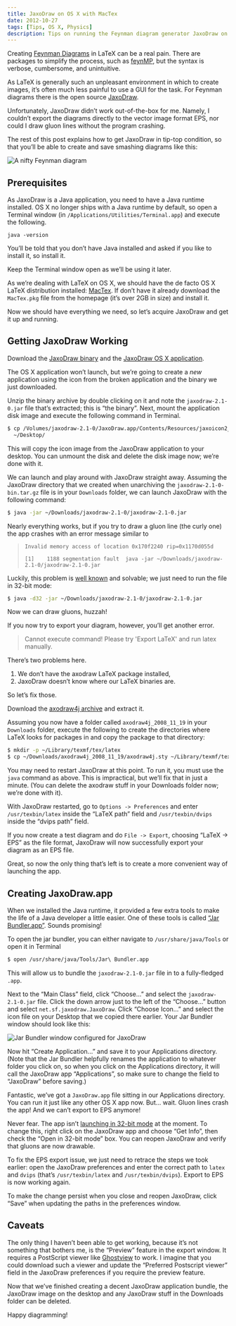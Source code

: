 ```yaml
---
title: JaxoDraw on OS X with MacTex
date: 2012-10-27
tags: [Tips, OS X, Physics]
description: Tips on running the Feynman diagram generator JaxoDraw on OS X
---
```


Creating [Feynman Diagrams](http://en.wikipedia.org/wiki/Feynman_Diagrams) in LaTeX can be a real pain. There are packages to simplify the process, such as [feynMP](http://osksn2.hep.sci.osaka-u.ac.jp/~taku/osx/feynmp.html), but the syntax is verbose, cumbersome, and unintuitive.

As LaTeX is generally such an unpleasant environment in which to create images, it’s often much less painful to use a GUI for the task. For Feynman diagrams there is the open source [JaxoDraw](http://jaxodraw.sourceforge.net).

Unfortunately, JaxoDraw didn’t work out-of-the-box for me. Namely, I couldn’t export the diagrams directly to the vector image format EPS, nor could I draw gluon lines without the program crashing.

The rest of this post explains how to get JaxoDraw in tip-top condition, so that you’ll be able to create and save smashing diagrams like this:

![A nifty Feynman diagram](/img/jaxodraw-on-os-x/feynman-diagram.png)

Prerequisites
-------------

As JaxoDraw is a Java application, you need to have a Java runtime installed. OS X no longer ships with a Java runtime by default, so open a Terminal window (in `/Applications/Utilities/Terminal.app`) and execute the following.

    java -version

You’ll be told that you don’t have Java installed and asked if you like to install it, so install it.

Keep the Terminal window open as we’ll be using it later.

As we’re dealing with LaTeX on OS X, we should have the de facto OS X LaTeX distribution installed: [MacTex](http://www.tug.org/mactex/). If don’t have it already download the `MacTex.pkg` file from the homepage (it’s over 2GB in size) and install it.

Now we should have everything we need, so let’s acquire JaxoDraw and get it up and running.

Getting JaxoDraw Working
------------------------

Download the [JaxoDraw binary](http://jaxodraw.sourceforge.net/download/bin.html) and the [JaxoDraw OS X application](http://jaxodraw.sourceforge.net/download/dmg.html).

The OS X application won’t launch, but we’re going to create a *new* application using the icon from the broken application and the binary we just downloaded.

Unzip the binary archive by double clicking on it and note the `jaxodraw-2.1-0.jar` file that’s extracted; this is “the binary”. Next, mount the application disk image and execute the following command in Terminal.

```bash
$ cp /Volumes/jaxodraw-2.1-0/JaxoDraw.app/Contents/Resources/jaxoicon2_128.icns \
  ~/Desktop/
```

This will copy the icon image from the JaxoDraw application to your desktop. You can unmount the disk and delete the disk image now; we’re done with it.

We can launch and play around with JaxoDraw straight away. Assuming the JaxoDraw directory that we created when unarchiving the `jaxodraw-2.1-0-bin.tar.gz` file is in your `Downloads` folder, we can launch JaxoDraw with the following command:

```bash
$ java -jar ~/Downloads/jaxodraw-2.1-0/jaxodraw-2.1-0.jar
```

Nearly everything works, but if you try to draw a gluon line (the curly one) the app crashes with an error message similar to

> `Invalid memory access of location 0x170f2240 rip=0x1170d055d`
>
> `[1]    1188 segmentation fault  java -jar ~/Downloads/jaxodraw-2.1-0/jaxodraw-2.1-0.jar`

Luckily, this problem is [well known](http://sourceforge.net/tracker/?func=detail&aid=2561249&group_id=142124&atid=751521) and solvable; we just need to run the file in 32-bit mode:

```bash
$ java -d32 -jar ~/Downloads/jaxodraw-2.1-0/jaxodraw-2.1-0.jar
```

Now we can draw gluons, huzzah!

If you now try to export your diagram, however, you’ll get another error.

> Cannot execute command!
> Please try 'Export LaTeX' and run latex manually.

There’s two problems here.

1. We don’t have the axodraw LaTeX package installed,
2. JaxoDraw doesn’t know where our LaTeX binaries are.

So let’s fix those.

Download the [axodraw4j archive](http://sourceforge.net/projects/jaxodraw/files/axodraw4j/axodraw4j_2008_11_19/axodraw4j_2008_11_19.tar.gz/download) and extract it.

Assuming you now have a folder called `axodraw4j_2008_11_19` in your `Downloads` folder, execute the following to create the directories where LaTeX looks for packages in and copy the package to that directory:

```bash
$ mkdir -p ~/Library/texmf/tex/latex
$ cp ~/Downloads/axodraw4j_2008_11_19/axodraw4j.sty ~/Library/texmf/tex/latex/
```

You may need to restart JaxoDraw at this point. To run it, you must use the `java` command as above. This is impractical, but we’ll fix that in just a minute. (You can delete the axodraw stuff in your Downloads folder now; we’re done with it).

With JaxoDraw restarted, go to `Options -> Preferences` and enter `/usr/texbin/latex` inside the “LaTeX path” field and `/usr/texbin/dvips` inside the “dvips path” field.

If you now create a test diagram and do `File -> Export`, choosing “LaTeX -> EPS” as the file format, JaxoDraw will now successfully export your diagram as an EPS file.

Great, so now the only thing that’s left is to create a more convenient way of launching the app.

Creating JaxoDraw.app
---------------------

When we installed the Java runtime, it provided a few extra tools to make the life of a Java developer a little easier. One of these tools is called [“Jar Bundler.app”](http://nakkaya.com/2009/12/12/creating-mac-os-x-app-bundle-for-java-applications/). Sounds promising!

To open the jar bundler, you can either navigate to `/usr/share/java/Tools` or open it in Terminal

```bash
$ open /usr/share/java/Tools/Jar\ Bundler.app
```

This will allow us to bundle the `jaxodraw-2.1-0.jar` file in to a fully-fledged `.app`. 

Next to the “Main Class” field, click “Choose...” and select the `jaxodraw-2.1-0.jar` file. Click the down arrow just to the left of the “Choose...” button and select `net.sf.jaxodraw.JaxoDraw`. Click “Choose Icon...” and select the icon file on your Desktop that we copied there earlier. Your Jar Bundler window should look like this:

![Jar Bundler window configured for JaxoDraw](/img/jaxodraw-on-os-x/jar-bundler.png)

Now hit “Create Application...” and save it to your Applications directory. (Note that the Jar Bundler helpfully renames the application to whatever folder you click on, so when you click on the Applications directory, it will call the JaxoDraw app “Applications”, so make sure to change the field to “JaxoDraw” before saving.)

Fantastic, we’ve got a `JaxoDraw.app` file sitting in our Applications directory. You can run it just like any other OS X app now. But... wait. Gluon lines crash the app! And we can’t export to EPS anymore!

Never fear. The app isn’t [launching in 32-bit mode](http://lists.apple.com/archives/java-dev/2009/Jul/msg00125.html) at the moment. To change this, right click on the JaxoDraw app and choose “Get Info”, then check the “Open in 32-bit mode” box. You can reopen JaxoDraw and verify that gluons are now drawable.

To fix the EPS export issue, we just need to retrace the steps we took earlier: open the JaxoDraw preferences and enter the correct path to `latex` and `dvips` (that’s `/usr/texbin/latex` and `/usr/texbin/dvips`). Export to EPS is now working again.

To make the change persist when you close and reopen JaxoDraw, click “Save” when updating the paths in the preferences window.

Caveats
-------

The only thing I haven’t been able to get working, because it’s not something that bothers me, is the “Preview” feature in the export window. It requires a PostScript viewer like [Ghostview](http://pages.cs.wisc.edu/~ghost/) to work. I imagine that you could download such a viewer and update the “Preferred Postscript viewer” field in the JaxoDraw preferences if you require the preview feature.

Now that we’ve finished creating a decent JaxoDraw application bundle, the JaxoDraw image on the desktop and any JaxoDraw stuff in the Downloads folder can be deleted.

Happy diagramming!
